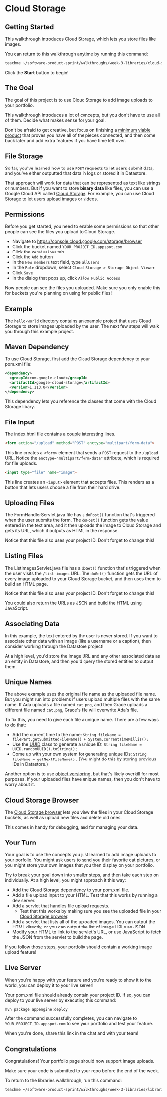 # Cloud Storage

## Getting Started

This walkthrough introduces Cloud Storage, which lets you store files like
images.

You can return to this walkthrough anytime by running this command:

```bash
teachme ~/software-product-sprint/walkthroughs/week-3-libraries/cloud-storage/cloud-storage-walkthrough.md
```

Click the **Start** button to begin!

## The Goal

The goal of this project is to use Cloud Storage to add image uploads to your
portfolio.

This walkthrough introduces a lot of concepts, but you don't have to use all of
them. Decide what makes sense for your goal.

Don't be afraid to get creative, but focus on finishing a
[minimum viable product](https://en.wikipedia.org/wiki/Minimum_viable_product)
that proves you have all of the pieces connected, and then come back later and
add extra features if you have time left over.

## File Storage

So far, you've learned how to use `POST` requests to let users submit data,
and you've either outputted that data in logs or stored it in Datastore.

That approach will work for data that can be represented as text like strings or
numbers. But if you want to store **binary data** like files, you can use a
Google Cloud API called [Cloud Storage](https://cloud.google.com/storage). For
example, you can use Cloud Storage to let users upload images or videos.

## Permissions

Before you get started, you need to enable some permissions so that other
people can see the files you upload to Cloud Storage.

-   Navigate to https://console.cloud.google.com/storage/browser
-   Click the bucket named `YOUR_PROJECT_ID.appspot.com`
-   Click the `Permissions` tab
-   Click the `Add` button
-   In the `New members` text field, type `allUsers`
-   In the `Role` dropdown, select `Cloud Storage > Storage Object Viewer`
-   Click `Save`
-   In the dialog that pops up, click `Allow Public Access`

Now people can see the files you uploaded. Make sure you only enable this for
buckets you're planning on using for public files!

## Example

The `hello-world` directory contains an example project that uses Cloud Storage
to store images uploaded by the user. The next few steps will walk you through
this example project.

## Maven Dependency

To use Cloud Storage, first add the Cloud Storage dependency to your
<walkthrough-editor-open-file
    filePath="software-product-sprint/portfolio/pom.xml">
  pom.xml
</walkthrough-editor-open-file>
file:

```xml
<dependency>
  <groupId>com.google.cloud</groupId>
  <artifactId>google-cloud-storage</artifactId>
  <version>1.113.0</version>
</dependency>
```

This dependency lets you reference the classes that come with the Cloud Storage
libary.

## File Input

The
<walkthrough-editor-open-file
    filePath="software-product-sprint/walkthroughs/week-3-libraries/cloud-storage/examples/hello-world/src/main/webapp/index.html">
  index.html
</walkthrough-editor-open-file>
file contains a couple interesting lines.

```html
<form action="/upload" method="POST" enctype="multipart/form-data">
```

This line creates a `<form>` element that sends a `POST` request to the
`/upload` URL. Notice the `enctype="multipart/form-data"` attribute, which is
required for file uploads.

```html
<input type="file" name="image">
```

This line creates an `<input>` element that accepts files. This renders as a
button that lets users choose a file from their hard drive.

## Uploading Files

The
<walkthrough-editor-open-file
    filePath="software-product-sprint/walkthroughs/week-3-libraries/cloud-storage/examples/hello-world/src/main/java/com/google/sps/servlets/FormHandlerServlet.java">
  FormHandlerServlet.java
</walkthrough-editor-open-file>
file has a `doPost()` function that's triggered when the user submits the form.
The `doPost()` function gets the value entered in the text area, and it then
uploads the image to Cloud Storage and gets its URL, which it outputs as HTML
in the response.

Notice that this file also uses your project ID. Don't forget to change this!

## Listing Files

The
<walkthrough-editor-open-file
    filePath="software-product-sprint/walkthroughs/week-3-libraries/cloud-storage/examples/hello-world/src/main/java/com/google/sps/servlets/ListImagesServlet.java">
  ListImagesServlet.java
</walkthrough-editor-open-file>
file has a `doGet()` function that's triggered when the user visits the
`/list-images` URL. The `doGet()` function gets the URL of every image uploaded
to your Cloud Storage bucket, and then uses them to build an HTML page.

Notice that this file also uses your project ID. Don't forget to change this!

You could also return the URLs as JSON and build the HTML using JavaScript.

## Associating Data

In this example, the text entered by the user is never stored. If you want to
associate other data with an image (like a username or a caption), then consider
working through the Datastore project!

At a high level, you'd store the image URL and any other associated data as an
entity in Datastore, and then you'd query the stored entities to output them.

## Unique Names

The above example uses the original file name as the uploaded file name. But you
might run into problems if users upload multiple files with the same name. If
Ada uploads a file named `cat.png`, and then Grace uploads a different file
named `cat.png`, Grace's file will overwrite Ada's file.

To fix this, you need to give each file a unique name. There are a few ways to do that:

-   Add the current time to the name:
    `String fileName = filePart.getSubmittedFileName() + System.currentTimeMillis();`
-   Use the
    [UUID](https://docs.oracle.com/en/java/javase/11/docs/api/java.base/java/util/UUID.html)
    class to generate a unique ID:
    `String fileName = UUID.randomUUID().toString();`
-   Come up with your own system for generating unique IDs:
    `String fileName = getNextFileName();` (You might do this by storing
    previous IDs in Datastore.)

Another option is to use
[object versioning](https://cloud.google.com/storage/docs/object-versioning),
but that's likely overkill for most purposes. If your uploaded files have
unique names, then you don't have to worry about it.

## Cloud Storage Browser

The [Cloud Storage browser](https://console.cloud.google.com/storage/browser)
lets you view the files in your Cloud Storage buckets, as well as upload new
files and delete old ones.

This comes in handy for debugging, and for managing your data.

## Your Turn

Your goal is to use the concepts you just learned to add image uploads to your
porfolio. You might ask users to send you their favorite cat pictures, or you
might store your own images that you then display on your portfolio.

Try to break your goal down into smaller steps, and then take each step on
individually. At a high level, you might approach it this way:

-   Add the Cloud Storage dependency to your
    <walkthrough-editor-open-file
        filePath="software-product-sprint/portfolio/pom.xml">
      pom.xml
    </walkthrough-editor-open-file>
    file.
-   Add a file upload input to your HTML. Test that this works by running a dev
    server.
-   Add a servlet that handles file upload requests.
    -   Test that this works by making sure you see the uploaded file in your
        [Cloud Storage browser](https://console.cloud.google.com/storage/browser).
-   Add a servlet that lists all of the uploaded images. You can output the HTML
    directly, or you can output the list of image URLs as JSON.
-   Modify your HTML to link to the servlet's URL, or use JavaScript to fetch
    the JSON from the servlet to build the page.

If you follow those steps, your portfolio should contain a working image upload
feature!

## Live Server

When you're happy with your feature and you're ready to show it to the world,
you can deploy it to your live server!

Your
<walkthrough-editor-open-file
    filePath="software-product-sprint/portfolio/pom.xml">
  pom.xml
</walkthrough-editor-open-file>
file should already contain your project ID. If so, you can deploy to your live
server by executing this command:

```bash
mvn package appengine:deploy
```

After the command successfully completes, you can navigate to
`YOUR_PROJECT_ID.appspot.com` to see your portfolio and test your feature.

When you're done, share this link in the chat and with your team!

## Congratulations

<walkthrough-conclusion-trophy></walkthrough-conclusion-trophy>

Congratulations! Your portfolio page should now support image uploads.

Make sure your code is submitted to your repo before the end of the week.

To return to the libraries walkthrough, run this command:

```bash
teachme ~/software-product-sprint/walkthroughs/week-3-libraries/libraries-walkthrough.md
```
